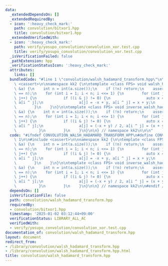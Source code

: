 ```yaml
---
data:
  _extendedDependsOn: []
  _extendedRequiredBy:
  - icon: ':heavy_check_mark:'
    path: convolution/bitxor1.hpp
    title: convolution/bitxor1.hpp
  _extendedVerifiedWith:
  - icon: ':heavy_check_mark:'
    path: verify/yosupo_convolution/convolution_xor.test.cpp
    title: verify/yosupo_convolution/convolution_xor.test.cpp
  _isVerificationFailed: false
  _pathExtension: hpp
  _verificationStatusIcon: ':heavy_check_mark:'
  attributes:
    links: []
  bundledCode: "#line 1 \"convolution/walsh_hadamard_transform.hpp\"\n\n\n\n#include\
    \ <cassert>\n\nnamespace kk2 {\n\ntemplate <class FPS> void walsh_hadamard_transform(FPS\
    \ &a) {\n    int n = int(a.size());\n    if (!n) return;\n    assert((n & -n)\
    \ == n);\n    for (int i = 1; i < n; i <<= 1) {\n        for (int j = 0; j < n;\
    \ j++) {\n            if ((i & j) != 0) {\n                auto x = a[j], y =\
    \ a[i ^ j];\n                a[j] = -x + y, a[i ^ j] = x + y;\n            }\n\
    \        }\n    }\n}\n\ntemplate <class FPS> void inverse_walsh_hadamard_transform(FPS\
    \ &a) {\n    int n = int(a.size());\n    if (!n) return;\n    assert((n & -n)\
    \ == n);\n    for (int i = 1; i < n; i <<= 1) {\n        for (int j = 0; j < n;\
    \ j++) {\n            if ((i & j) != 0) {\n                auto x = a[j], y =\
    \ a[i ^ j];\n                a[j] = (-x + y) / 2, a[i ^ j] = (x + y) / 2;\n  \
    \          }\n        }\n    }\n}\n\n} // namespace kk2\n\n\n"
  code: "#ifndef CONVOLUTION_WALSH_HADAMARD_TRANSFORM_HPP\n#define CONVOLUTION_WALSH_HADAMARD_TRANSFORM_HPP\
    \ 1\n\n#include <cassert>\n\nnamespace kk2 {\n\ntemplate <class FPS> void walsh_hadamard_transform(FPS\
    \ &a) {\n    int n = int(a.size());\n    if (!n) return;\n    assert((n & -n)\
    \ == n);\n    for (int i = 1; i < n; i <<= 1) {\n        for (int j = 0; j < n;\
    \ j++) {\n            if ((i & j) != 0) {\n                auto x = a[j], y =\
    \ a[i ^ j];\n                a[j] = -x + y, a[i ^ j] = x + y;\n            }\n\
    \        }\n    }\n}\n\ntemplate <class FPS> void inverse_walsh_hadamard_transform(FPS\
    \ &a) {\n    int n = int(a.size());\n    if (!n) return;\n    assert((n & -n)\
    \ == n);\n    for (int i = 1; i < n; i <<= 1) {\n        for (int j = 0; j < n;\
    \ j++) {\n            if ((i & j) != 0) {\n                auto x = a[j], y =\
    \ a[i ^ j];\n                a[j] = (-x + y) / 2, a[i ^ j] = (x + y) / 2;\n  \
    \          }\n        }\n    }\n}\n\n} // namespace kk2\n\n#endif // CONVOLUTION_WALSH_HADAMARD_TRANSFORM_HPP\n"
  dependsOn: []
  isVerificationFile: false
  path: convolution/walsh_hadamard_transform.hpp
  requiredBy:
  - convolution/bitxor1.hpp
  timestamp: '2025-01-02 03:12:44+09:00'
  verificationStatus: LIBRARY_ALL_AC
  verifiedWith:
  - verify/yosupo_convolution/convolution_xor.test.cpp
documentation_of: convolution/walsh_hadamard_transform.hpp
layout: document
redirect_from:
- /library/convolution/walsh_hadamard_transform.hpp
- /library/convolution/walsh_hadamard_transform.hpp.html
title: convolution/walsh_hadamard_transform.hpp
---
```

